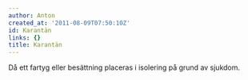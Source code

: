 ```yaml
---
author: Anton
created_at: '2011-08-09T07:50:10Z'
id: Karantän
links: {}
title: Karantän
---
```


Då ett fartyg eller besättning placeras i isolering på grund av sjukdom.
